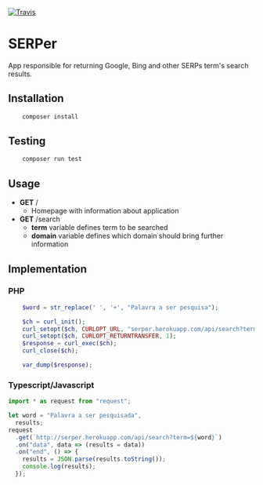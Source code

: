 [![Travis](https://img.shields.io/travis/vinyguedess/serper.svg)]()

# SERPer

App responsible for returning Google, Bing and other SERPs term's search results.

## Installation

```bash
    composer install
```

## Testing

```bash
    composer run test
```

## Usage

* **GET** /
  * Homepage with information about application
* **GET** /search
  * **term** variable defines term to be searched
  * **domain** variable defines which domain should bring further information

## Implementation

### PHP

```php
    $word = str_replace(' ', '+', "Palavra a ser pesquisa");

    $ch = curl_init();
    curl_setopt($ch, CURLOPT_URL, "serper.herokuapp.com/api/search?term={$word}");
    curl_setopt($ch, CURLOPT_RETURNTRANSFER, 1);
    $response = curl_exec($ch);
    curl_close($ch);

    var_dump($response);
```

### Typescript/Javascript

```javascript
import * as request from "request";

let word = "Palavra a ser pesquisada",
  results;
request
  .get(`http://serper.herokuapp.com/api/search?term=${word}`)
  .on("data", data => (results = data))
  .on("end", () => {
    results = JSON.parse(results.toString());
    console.log(results);
  });
```
